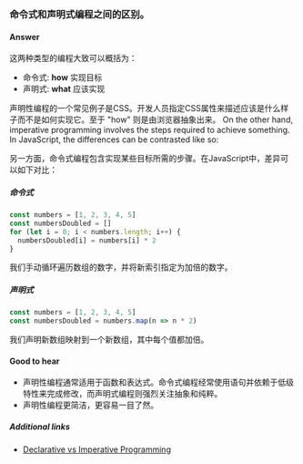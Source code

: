 ### 命令式和声明式编程之间的区别。

#### Answer

这两种类型的编程大致可以概括为：

* 命令式: **how** 实现目标
* 声明式: **what** 应该实现

声明性编程的一个常见例子是CSS。开发人员指定CSS属性来描述应该是什么样子而不是如何实现它。至于 "how" 则是由浏览器抽象出来。
On the other hand, imperative programming involves the steps required to achieve something. In JavaScript, the differences can be contrasted like so:

另一方面，命令式编程包含实现某些目标所需的步骤。在JavaScript中，差异可以如下对比：

##### 命令式

```js
const numbers = [1, 2, 3, 4, 5]
const numbersDoubled = []
for (let i = 0; i < numbers.length; i++) {
  numbersDoubled[i] = numbers[i] * 2
}
```

我们手动循环遍历数组的数字，并将新索引指定为加倍的数字。

##### 声明式

```js
const numbers = [1, 2, 3, 4, 5]
const numbersDoubled = numbers.map(n => n * 2)
```

我们声明新数组映射到一个新数组，其中每个值都加倍。

#### Good to hear

* 声明性编程通常适用于函数和表达式。命令式编程经常使用语句并依赖于低级特性来完成修改，而声明式编程则强烈关注抽象和纯粹。
* 声明性编程更简洁，更容易一目了然。

##### Additional links

<!-- Whenever possible, link a more detailed explanation. -->

* [Declarative vs Imperative Programming](https://codeburst.io/declarative-vs-imperative-programming-a8a7c93d9ad2)

<!-- tags: (javascript) -->

<!-- expertise: (2) -->
